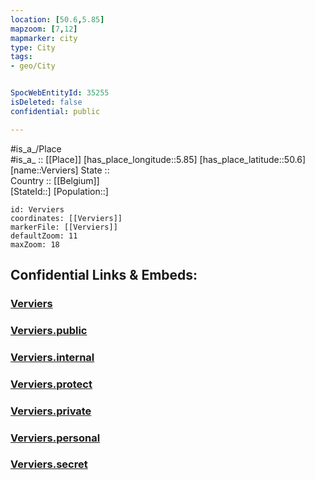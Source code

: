 ```yaml
---
location: [50.6,5.85] 
mapzoom: [7,12] 
mapmarker: city 
type: City
tags:
- geo/City


SpocWebEntityId: 35255
isDeleted: false
confidential: public

---
```

#is_a_/Place  
#is_a_ :: [[Place]] 
[has_place_longitude::5.85] 
[has_place_latitude::50.6] 
[name::Verviers] 
State ::  
Country :: [[Belgium]]  
[StateId::] 
[Population::] 



```leaflet
id: Verviers
coordinates: [[Verviers]] 
markerFile: [[Verviers]] 
defaultZoom: 11 
maxZoom: 18
```


## Confidential Links & Embeds: 

### [Verviers](/_Standards/Earth/Continent/Europe/Europe~West/Belgium/Regions~Belgium/Wallonie/counties~Wallonie/Liège/City/Verviers.md) 

### [Verviers.public](/_public/Earth/Continent/Europe/Europe~West/Belgium/Regions~Belgium/Wallonie/counties~Wallonie/Liège/City/Verviers.public.md) 

### [Verviers.internal](/_internal/Earth/Continent/Europe/Europe~West/Belgium/Regions~Belgium/Wallonie/counties~Wallonie/Liège/City/Verviers.internal.md) 

### [Verviers.protect](/_protect/Earth/Continent/Europe/Europe~West/Belgium/Regions~Belgium/Wallonie/counties~Wallonie/Liège/City/Verviers.protect.md) 

### [Verviers.private](/_private/Earth/Continent/Europe/Europe~West/Belgium/Regions~Belgium/Wallonie/counties~Wallonie/Liège/City/Verviers.private.md) 

### [Verviers.personal](/_personal/Earth/Continent/Europe/Europe~West/Belgium/Regions~Belgium/Wallonie/counties~Wallonie/Liège/City/Verviers.personal.md) 

### [Verviers.secret](/_secret/Earth/Continent/Europe/Europe~West/Belgium/Regions~Belgium/Wallonie/counties~Wallonie/Liège/City/Verviers.secret.md)

